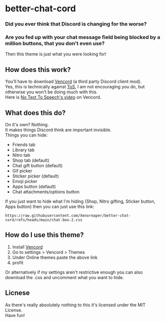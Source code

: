 # better-chat-cord

### Did you ever think that Discord is changing for the worse? <br>
### Are you fed up with your chat message field being blocked by a million buttons, that you don't even use?

Then this theme is just what you were looking for!

## How does this work?

You'll have to download [Vencord](https://vencord.dev/) (a third party Discord client mod). <br>
Yes, this is technically against [ToS](https://youtube.com/clip/UgkxAL20q1GccJvpDi07ZAi0_eRFFFoJWDV5?si=nIiSc9oxnAD4peG-), I am not encouraging you do, but otherwise you won't be doing much with this. <br>
Here is [No Text To Speech's video](https://www.youtube.com/watch?v=0_pAg_gV6Kw) on Vencord.


## What does this do?

On it's own? Nothing. <br>
It makes things Discord think are important invisible. <br>
Things you can hide:
- Friends tab
- Library tab
- Nitro tab
- Shop tab (default)
- Chat gift button (default)
- Gif picker
- Sticker picker (default)
- Emoji picker
- Apps button (default)
- Chat attachments/options button

If you just want to hide what I'm hiding (Shop, Nitro gifting, Sticker button, Apps button) then you can just use this link: <br>
```
https://raw.githubusercontent.com/Xenoreaper/better-chat-cord/refs/heads/main/chat-box-2.css
```

## How do I use this theme?

1. Install [Vencord](https://vencord.dev/)
2. Go to settings > Vencord > Themes
3. Under Online themes paste the above link
4. profit

Or alternatively if my settings aren't restrictive enough you can also download the .css and uncomment what you want to hide.

## Licnese

As there's really absolutely nothing to this it's licensed under the MIT License. <br>
Have fun!
